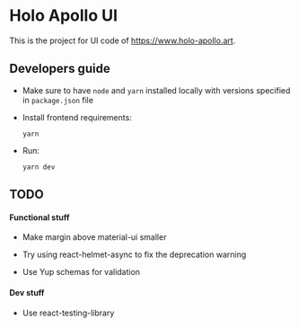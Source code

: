 # Holo Apollo UI

This is the project for UI code of https://www.holo-apollo.art.

## Developers guide

- Make sure to have `node` and `yarn` installed locally with versions specified in `package.json` file

- Install frontend requirements:

  ```
  yarn
  ```

- Run:

  ```
  yarn dev
  ```

## TODO

#### Functional stuff

- Make margin above material-ui smaller

- Try using react-helmet-async to fix the deprecation warning
- Use Yup schemas for validation

#### Dev stuff

- Use react-testing-library
